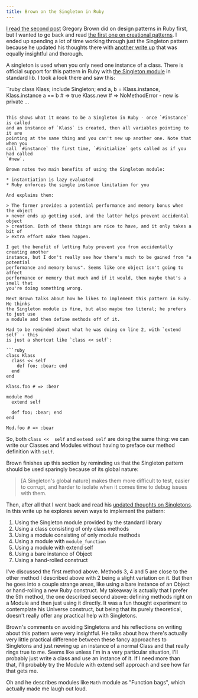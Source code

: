 ```yaml
---
title: Brown on the Singleton in Ruby
---
```


[I read the second post][structural] Gregory Brown did on design patterns in
Ruby first, but I wanted to go back and read [the first one on creational
patterns](/rotten.html#16). I ended up spending a lot of time working through
just the Singleton pattern because he updated his thoughts there with [another
write up][shared] that was equally insightful and thorough.

A singleton is used when you only need one instance of a class. There is
official support for this pattern in Ruby with [the Singleton
module][singleton_module] in standard lib. I took a look there and saw this:

``ruby
class Klass; include Singleton; end
a, b = Klass.instance, Klass.instance
a == b # => true
Klass.new # => NoMethodError - new is private ...
```

This shows what it means to be a Singleton in Ruby - once `#instance` is called
and an instance of `Klass` is created, then all variables pointing to it are
pointing at the same thing and you can't new up another one. Note that when you
call `#instance` the first time, `#initialize` gets called as if you had called
`#new`.

Brown notes two main benefits of using the Singleton module:

* instantiation is lazy evaluated
* Ruby enforces the single instance limitation for you

And explains them:

> The former provides a potential performance and memory bonus when the object
> never ends up getting used, and the latter helps prevent accidental object
> creation. Both of these things are nice to have, and it only takes a bit of
> extra effort make them happen.

I get the benefit of letting Ruby prevent you from accidentally creating another
instance, but I don't really see how there's much to be gained from "a potential
performance and memory bonus". Seems like one object isn't going to affect
performance or memory that much and if it would, then maybe that's a smell that
you're doing something wrong.

Next Brown talks about how he likes to implement this pattern in Ruby. He thinks
the Singleton module is fine, but also maybe too literal; he prefers to just use
a module and then define methods off of it.

Had to be reminded about what he was doing on line 2, with `extend self` - this
is just a shortcut like `class << self`:

```ruby
class Klass
  class << self
    def foo; :bear; end
  end
end

Klass.foo # => :bear

module Mod
  extend self

  def foo; :bear; end
end

Mod.foo # => :bear
```

So, both `class <<  self` and `extend self` are doing the same thing: we can
write our Classes and Modules without having to preface our method definition
with `self`.

Brown finishes up this section by reminding us that the Singleton pattern should
be used sparingly because of its global nature:

> \[A Singleton's global nature\] makes them more difficult to test, easier to
> corrupt, and harder to isolate when it comes time to debug issues with them.

Then, after all that I went back and read his [updated thoughts on
Singletons][updated_thoughts]. In this write up he explores seven ways to
implement the pattern:

1. Using the Singleton module provided by the standard library
2. Using a class consisting of only class methods
3. Using a module consisting of only module methods
4. Using a module with `module_function`
5. Using a module with extend self
6. Using a bare instance of Object
7. Using a hand-rolled construct

I've discussed the first method above. Methods 3, 4 and 5 are close to the other
method I described above with 2 being a slight variation on it. But then he goes
into a couple strange areas, like using a bare instance of an Object or
hand-rolling a new Ruby construct. My takeaway is actually that I prefer the 5th
method, the one described second above: defining methods right on a Module and
then just using it directly. It was a fun thought experiment to contemplate his
Universe construct, but being that its purely theoretical, doesn't really offer
any practical help with Singletons.

Brown's comments on avoiding Singletons and his reflections on writing about
this pattern were very insightful. He talks about how there's actually very
little practical difference between these fancy approaches to Singletons and
just newing up an instance of a normal Class and that really rings true to me.
Seems like unless I'm in a very particular situation, I'll probably just write a
class and use an instance of it. If I need more than that, I'll probably try the
Module with extend self approach and see how far that gets me.

Oh and he describes modules like `Math` module as "Function bags", which
actually made me laugh out loud.

[structural]: http://jonallured.com/2012/01/20/brown-on-structural-design-patterns-in-ruby.html
[shared]: http://practicingruby.com/articles/shared/jleygxejeopq
[singleton_module]: http://ruby-doc.org/stdlib-1.9.3/libdoc/singleton/rdoc/Singleton.html
[updated_thoughts]: http://practicingruby.com/articles/shared/jleygxejeopq
